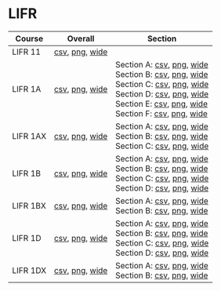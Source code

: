 # LIFR

| Course | Overall | Section |
| ------ | ------- | ------- |
| LIFR 11 | [csv](https://github.com/UCSD-Historical-Enrollment-Data/2024Fall/blob/main/overall/LIFR%2011.csv), [png](https://raw.githubusercontent.com/UCSD-Historical-Enrollment-Data/2024Fall/main/plot_overall/LIFR%2011.png), [wide](https://raw.githubusercontent.com/UCSD-Historical-Enrollment-Data/2024Fall/main/plot_overall_wide/LIFR%2011.png) |  |
| LIFR 1A | [csv](https://github.com/UCSD-Historical-Enrollment-Data/2024Fall/blob/main/overall/LIFR%201A.csv), [png](https://raw.githubusercontent.com/UCSD-Historical-Enrollment-Data/2024Fall/main/plot_overall/LIFR%201A.png), [wide](https://raw.githubusercontent.com/UCSD-Historical-Enrollment-Data/2024Fall/main/plot_overall_wide/LIFR%201A.png) | Section A: [csv](https://github.com/UCSD-Historical-Enrollment-Data/2024Fall/blob/main/section/LIFR%201A_A.csv), [png](https://raw.githubusercontent.com/UCSD-Historical-Enrollment-Data/2024Fall/main/plot_section/LIFR%201A_A.png), [wide](https://raw.githubusercontent.com/UCSD-Historical-Enrollment-Data/2024Fall/main/plot_section_wide/LIFR%201A_A.png)<br>Section B: [csv](https://github.com/UCSD-Historical-Enrollment-Data/2024Fall/blob/main/section/LIFR%201A_B.csv), [png](https://raw.githubusercontent.com/UCSD-Historical-Enrollment-Data/2024Fall/main/plot_section/LIFR%201A_B.png), [wide](https://raw.githubusercontent.com/UCSD-Historical-Enrollment-Data/2024Fall/main/plot_section_wide/LIFR%201A_B.png)<br>Section C: [csv](https://github.com/UCSD-Historical-Enrollment-Data/2024Fall/blob/main/section/LIFR%201A_C.csv), [png](https://raw.githubusercontent.com/UCSD-Historical-Enrollment-Data/2024Fall/main/plot_section/LIFR%201A_C.png), [wide](https://raw.githubusercontent.com/UCSD-Historical-Enrollment-Data/2024Fall/main/plot_section_wide/LIFR%201A_C.png)<br>Section D: [csv](https://github.com/UCSD-Historical-Enrollment-Data/2024Fall/blob/main/section/LIFR%201A_D.csv), [png](https://raw.githubusercontent.com/UCSD-Historical-Enrollment-Data/2024Fall/main/plot_section/LIFR%201A_D.png), [wide](https://raw.githubusercontent.com/UCSD-Historical-Enrollment-Data/2024Fall/main/plot_section_wide/LIFR%201A_D.png)<br>Section E: [csv](https://github.com/UCSD-Historical-Enrollment-Data/2024Fall/blob/main/section/LIFR%201A_E.csv), [png](https://raw.githubusercontent.com/UCSD-Historical-Enrollment-Data/2024Fall/main/plot_section/LIFR%201A_E.png), [wide](https://raw.githubusercontent.com/UCSD-Historical-Enrollment-Data/2024Fall/main/plot_section_wide/LIFR%201A_E.png)<br>Section F: [csv](https://github.com/UCSD-Historical-Enrollment-Data/2024Fall/blob/main/section/LIFR%201A_F.csv), [png](https://raw.githubusercontent.com/UCSD-Historical-Enrollment-Data/2024Fall/main/plot_section/LIFR%201A_F.png), [wide](https://raw.githubusercontent.com/UCSD-Historical-Enrollment-Data/2024Fall/main/plot_section_wide/LIFR%201A_F.png) |
| LIFR 1AX | [csv](https://github.com/UCSD-Historical-Enrollment-Data/2024Fall/blob/main/overall/LIFR%201AX.csv), [png](https://raw.githubusercontent.com/UCSD-Historical-Enrollment-Data/2024Fall/main/plot_overall/LIFR%201AX.png), [wide](https://raw.githubusercontent.com/UCSD-Historical-Enrollment-Data/2024Fall/main/plot_overall_wide/LIFR%201AX.png) | Section A: [csv](https://github.com/UCSD-Historical-Enrollment-Data/2024Fall/blob/main/section/LIFR%201AX_A.csv), [png](https://raw.githubusercontent.com/UCSD-Historical-Enrollment-Data/2024Fall/main/plot_section/LIFR%201AX_A.png), [wide](https://raw.githubusercontent.com/UCSD-Historical-Enrollment-Data/2024Fall/main/plot_section_wide/LIFR%201AX_A.png)<br>Section B: [csv](https://github.com/UCSD-Historical-Enrollment-Data/2024Fall/blob/main/section/LIFR%201AX_B.csv), [png](https://raw.githubusercontent.com/UCSD-Historical-Enrollment-Data/2024Fall/main/plot_section/LIFR%201AX_B.png), [wide](https://raw.githubusercontent.com/UCSD-Historical-Enrollment-Data/2024Fall/main/plot_section_wide/LIFR%201AX_B.png)<br>Section C: [csv](https://github.com/UCSD-Historical-Enrollment-Data/2024Fall/blob/main/section/LIFR%201AX_C.csv), [png](https://raw.githubusercontent.com/UCSD-Historical-Enrollment-Data/2024Fall/main/plot_section/LIFR%201AX_C.png), [wide](https://raw.githubusercontent.com/UCSD-Historical-Enrollment-Data/2024Fall/main/plot_section_wide/LIFR%201AX_C.png) |
| LIFR 1B | [csv](https://github.com/UCSD-Historical-Enrollment-Data/2024Fall/blob/main/overall/LIFR%201B.csv), [png](https://raw.githubusercontent.com/UCSD-Historical-Enrollment-Data/2024Fall/main/plot_overall/LIFR%201B.png), [wide](https://raw.githubusercontent.com/UCSD-Historical-Enrollment-Data/2024Fall/main/plot_overall_wide/LIFR%201B.png) | Section A: [csv](https://github.com/UCSD-Historical-Enrollment-Data/2024Fall/blob/main/section/LIFR%201B_A.csv), [png](https://raw.githubusercontent.com/UCSD-Historical-Enrollment-Data/2024Fall/main/plot_section/LIFR%201B_A.png), [wide](https://raw.githubusercontent.com/UCSD-Historical-Enrollment-Data/2024Fall/main/plot_section_wide/LIFR%201B_A.png)<br>Section B: [csv](https://github.com/UCSD-Historical-Enrollment-Data/2024Fall/blob/main/section/LIFR%201B_B.csv), [png](https://raw.githubusercontent.com/UCSD-Historical-Enrollment-Data/2024Fall/main/plot_section/LIFR%201B_B.png), [wide](https://raw.githubusercontent.com/UCSD-Historical-Enrollment-Data/2024Fall/main/plot_section_wide/LIFR%201B_B.png)<br>Section C: [csv](https://github.com/UCSD-Historical-Enrollment-Data/2024Fall/blob/main/section/LIFR%201B_C.csv), [png](https://raw.githubusercontent.com/UCSD-Historical-Enrollment-Data/2024Fall/main/plot_section/LIFR%201B_C.png), [wide](https://raw.githubusercontent.com/UCSD-Historical-Enrollment-Data/2024Fall/main/plot_section_wide/LIFR%201B_C.png)<br>Section D: [csv](https://github.com/UCSD-Historical-Enrollment-Data/2024Fall/blob/main/section/LIFR%201B_D.csv), [png](https://raw.githubusercontent.com/UCSD-Historical-Enrollment-Data/2024Fall/main/plot_section/LIFR%201B_D.png), [wide](https://raw.githubusercontent.com/UCSD-Historical-Enrollment-Data/2024Fall/main/plot_section_wide/LIFR%201B_D.png) |
| LIFR 1BX | [csv](https://github.com/UCSD-Historical-Enrollment-Data/2024Fall/blob/main/overall/LIFR%201BX.csv), [png](https://raw.githubusercontent.com/UCSD-Historical-Enrollment-Data/2024Fall/main/plot_overall/LIFR%201BX.png), [wide](https://raw.githubusercontent.com/UCSD-Historical-Enrollment-Data/2024Fall/main/plot_overall_wide/LIFR%201BX.png) | Section A: [csv](https://github.com/UCSD-Historical-Enrollment-Data/2024Fall/blob/main/section/LIFR%201BX_A.csv), [png](https://raw.githubusercontent.com/UCSD-Historical-Enrollment-Data/2024Fall/main/plot_section/LIFR%201BX_A.png), [wide](https://raw.githubusercontent.com/UCSD-Historical-Enrollment-Data/2024Fall/main/plot_section_wide/LIFR%201BX_A.png)<br>Section B: [csv](https://github.com/UCSD-Historical-Enrollment-Data/2024Fall/blob/main/section/LIFR%201BX_B.csv), [png](https://raw.githubusercontent.com/UCSD-Historical-Enrollment-Data/2024Fall/main/plot_section/LIFR%201BX_B.png), [wide](https://raw.githubusercontent.com/UCSD-Historical-Enrollment-Data/2024Fall/main/plot_section_wide/LIFR%201BX_B.png) |
| LIFR 1D | [csv](https://github.com/UCSD-Historical-Enrollment-Data/2024Fall/blob/main/overall/LIFR%201D.csv), [png](https://raw.githubusercontent.com/UCSD-Historical-Enrollment-Data/2024Fall/main/plot_overall/LIFR%201D.png), [wide](https://raw.githubusercontent.com/UCSD-Historical-Enrollment-Data/2024Fall/main/plot_overall_wide/LIFR%201D.png) | Section A: [csv](https://github.com/UCSD-Historical-Enrollment-Data/2024Fall/blob/main/section/LIFR%201D_A.csv), [png](https://raw.githubusercontent.com/UCSD-Historical-Enrollment-Data/2024Fall/main/plot_section/LIFR%201D_A.png), [wide](https://raw.githubusercontent.com/UCSD-Historical-Enrollment-Data/2024Fall/main/plot_section_wide/LIFR%201D_A.png)<br>Section B: [csv](https://github.com/UCSD-Historical-Enrollment-Data/2024Fall/blob/main/section/LIFR%201D_B.csv), [png](https://raw.githubusercontent.com/UCSD-Historical-Enrollment-Data/2024Fall/main/plot_section/LIFR%201D_B.png), [wide](https://raw.githubusercontent.com/UCSD-Historical-Enrollment-Data/2024Fall/main/plot_section_wide/LIFR%201D_B.png)<br>Section C: [csv](https://github.com/UCSD-Historical-Enrollment-Data/2024Fall/blob/main/section/LIFR%201D_C.csv), [png](https://raw.githubusercontent.com/UCSD-Historical-Enrollment-Data/2024Fall/main/plot_section/LIFR%201D_C.png), [wide](https://raw.githubusercontent.com/UCSD-Historical-Enrollment-Data/2024Fall/main/plot_section_wide/LIFR%201D_C.png)<br>Section D: [csv](https://github.com/UCSD-Historical-Enrollment-Data/2024Fall/blob/main/section/LIFR%201D_D.csv), [png](https://raw.githubusercontent.com/UCSD-Historical-Enrollment-Data/2024Fall/main/plot_section/LIFR%201D_D.png), [wide](https://raw.githubusercontent.com/UCSD-Historical-Enrollment-Data/2024Fall/main/plot_section_wide/LIFR%201D_D.png) |
| LIFR 1DX | [csv](https://github.com/UCSD-Historical-Enrollment-Data/2024Fall/blob/main/overall/LIFR%201DX.csv), [png](https://raw.githubusercontent.com/UCSD-Historical-Enrollment-Data/2024Fall/main/plot_overall/LIFR%201DX.png), [wide](https://raw.githubusercontent.com/UCSD-Historical-Enrollment-Data/2024Fall/main/plot_overall_wide/LIFR%201DX.png) | Section A: [csv](https://github.com/UCSD-Historical-Enrollment-Data/2024Fall/blob/main/section/LIFR%201DX_A.csv), [png](https://raw.githubusercontent.com/UCSD-Historical-Enrollment-Data/2024Fall/main/plot_section/LIFR%201DX_A.png), [wide](https://raw.githubusercontent.com/UCSD-Historical-Enrollment-Data/2024Fall/main/plot_section_wide/LIFR%201DX_A.png)<br>Section B: [csv](https://github.com/UCSD-Historical-Enrollment-Data/2024Fall/blob/main/section/LIFR%201DX_B.csv), [png](https://raw.githubusercontent.com/UCSD-Historical-Enrollment-Data/2024Fall/main/plot_section/LIFR%201DX_B.png), [wide](https://raw.githubusercontent.com/UCSD-Historical-Enrollment-Data/2024Fall/main/plot_section_wide/LIFR%201DX_B.png) |
